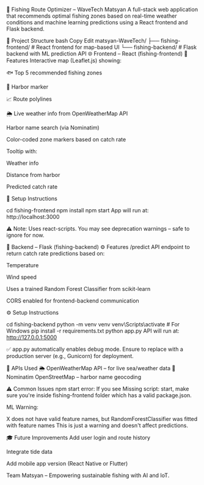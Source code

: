 🎣 Fishing Route Optimizer – WaveTech Matsyan
A full-stack web application that recommends optimal fishing zones based on real-time weather conditions and machine learning predictions using a React frontend and Flask backend.

📂 Project Structure
bash
Copy
Edit
matsyan-WaveTech/
├── fishing-frontend/       # React frontend for map-based UI
└── fishing-backend/        # Flask backend with ML prediction API
🌐 Frontend – React (fishing-frontend)
🧭 Features
Interactive map (Leaflet.js) showing:

🐟 Top 5 recommended fishing zones

📍 Harbor marker

📈 Route polylines

🌦 Live weather info from OpenWeatherMap API

Harbor name search (via Nominatim)

Color-coded zone markers based on catch rate

Tooltip with:

Weather info

Distance from harbor

Predicted catch rate

🚀 Setup Instructions

cd fishing-frontend
npm install
npm start
App will run at: http://localhost:3000

⚠️ Note: Uses react-scripts. You may see deprecation warnings – safe to ignore for now.

🧠 Backend – Flask (fishing-backend)
⚙️ Features
/predict API endpoint to return catch rate predictions based on:

Temperature

Wind speed

Uses a trained Random Forest Classifier from scikit-learn

CORS enabled for frontend-backend communication

⚙️ Setup Instructions

cd fishing-backend
python -m venv venv
venv\Scripts\activate        # For Windows
pip install -r requirements.txt
python app.py
API will run at: http://127.0.0.1:5000

✅ app.py automatically enables debug mode. Ensure to replace with a production server (e.g., Gunicorn) for deployment.

📡 APIs Used
🌦 OpenWeatherMap API – for live sea/weather data
📍 Nominatim OpenStreetMap – harbor name geocoding

⚠️ Common Issues
npm start error: If you see Missing script: start, make sure you're inside fishing-frontend folder which has a valid package.json.

ML Warning:


X does not have valid feature names, but RandomForestClassifier was fitted with feature names
This is just a warning and doesn't affect predictions.

🎓 Future Improvements
Add user login and route history

Integrate tide data

Add mobile app version (React Native or Flutter)


Team Matsyan – Empowering sustainable fishing with AI and IoT.
